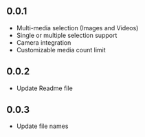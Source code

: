 ## 0.0.1

*  Multi-media selection (Images and Videos)
*  Single or multiple selection support
*  Camera integration
*  Customizable media count limit

## 0.0.2

*  Update Readme file


## 0.0.3

*  Update file names